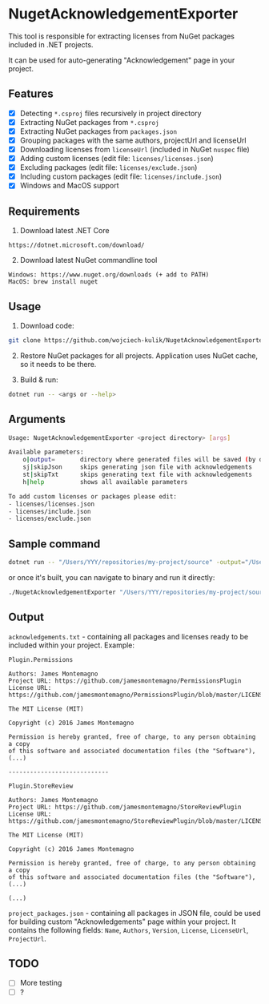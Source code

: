 # NugetAcknowledgementExporter

This tool is responsible for extracting licenses from NuGet packages included in .NET projects.  

It can be used for auto-generating "Acknowledgement" page in your project.

## Features

- [x] Detecting `*.csproj` files recursively in project directory
- [x] Extracting NuGet packages from `*.csproj`
- [x] Extracting NuGet packages from `packages.json`
- [x] Grouping packages with the same authors, projectUrl and licenseUrl
- [x] Downloading licenses from `licenseUrl` (included in NuGet `nuspec` file)
- [x] Adding custom licenses (edit file: `licenses/licenses.json`)
- [x] Excluding packages (edit file: `licenses/exclude.json`)
- [x] Including custom packages (edit file: `licenses/include.json`)
- [x] Windows and MacOS support

## Requirements

1. Download latest .NET Core
```
https://dotnet.microsoft.com/download/
```

2. Download latest NuGet commandline tool
```
Windows: https://www.nuget.org/downloads (+ add to PATH)
MacOS: brew install nuget
```

## Usage

1. Download code:
```bash
git clone https://github.com/wojciech-kulik/NugetAcknowledgementExporter.git
```

2. Restore NuGet packages for all projects. Application uses NuGet cache, so it needs to be there.

3. Build & run:
```bash
dotnet run -- <args or --help>
```

## Arguments

```bash
Usage: NugetAcknowledgementExporter <project directory> [args]

Available parameters:
	o|output=		directory where generated files will be saved (by default project directory)
	sj|skipJson		skips generating json file with acknowledgements
	st|skipTxt		skips generating text file with acknowledgements
	h|help			shows all available parameters

To add custom licenses or packages please edit:
- licenses/licenses.json
- licenses/include.json
- licenses/exclude.json

```

## Sample command

```bash
dotnet run -- "/Users/YYY/repositories/my-project/source" -output="/Users/YYY/Desktop"
```

or once it's built, you can navigate to binary and run it directly: 

```bash
./NugetAcknowledgementExporter "/Users/YYY/repositories/my-project/source" -output="/Users/YYY/Desktop/"
```

## Output
`acknowledgements.txt` - containing all packages and licenses ready to be included within your project. Example:
```
Plugin.Permissions

Authors: James Montemagno
Project URL: https://github.com/jamesmontemagno/PermissionsPlugin
License URL: https://github.com/jamesmontemagno/PermissionsPlugin/blob/master/LICENSE

The MIT License (MIT)

Copyright (c) 2016 James Montemagno

Permission is hereby granted, free of charge, to any person obtaining a copy
of this software and associated documentation files (the "Software"), (...)

----------------------------

Plugin.StoreReview

Authors: James Montemagno
Project URL: https://github.com/jamesmontemagno/StoreReviewPlugin
License URL: https://github.com/jamesmontemagno/StoreReviewPlugin/blob/master/LICENSE

The MIT License (MIT)

Copyright (c) 2016 James Montemagno

Permission is hereby granted, free of charge, to any person obtaining a copy
of this software and associated documentation files (the "Software"), (...)

(...)
```

`project_packages.json` - containing all packages in JSON file, could be used for building custom "Acknowledgements" page within your project. It contains the following fields: `Name`, `Authors`, `Version`, `License`, `LicenseUrl`, `ProjectUrl`.

## TODO
- [ ] More testing
- [ ] ?